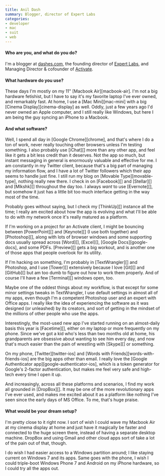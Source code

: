 ```yaml
---
title: Anil Dash
summary: Blogger, director of Expert Labs
categories:
- developer
- mac
- suit
- web
---
```


#### Who are you, and what do you do?

I'm a blogger at [dashes.com](http://dashes.com/anil/ "Anil's website."), the founding director of [Expert Labs](http://expertlabs.org/ "A non-profit linking policy makers and people like you."), and Managing Director & cofounder of [Activate](http://activate.com/ "Anil's consultancy.").

#### What hardware do you use?

These days I'm mostly on my 11" [Macbook Air][macbook-air]. I'm not a big hardware fetishist, but I have to say it's my favorite laptop I've ever owned, and remarkably fast. At home, I use a [Mac Mini][mac-mini] with a big [Cinema Display][cinema-display] as well. Oddly, just a few years ago I'd never owned an Apple computer, and I still really like Windows, but here I am being the guy syncing an iPhone to a Macbook.

#### And what software?

Well, I spend all day in [Google Chrome][chrome], and that's where I do a ton of work, never really touching other browsers unless I'm testing something. I also probably use [iChat][] more than any other app, and feel like it gets a bit less credit than it deserves. Not the app so much, but instant messaging in general is enormously valuable and effective for me. I am constantly in my Twitter client, because that's a big part of managing my information flow, and I have a lot of Twitter followers which their app seems to handle just fine. I still run my blog on [Movable Type][movable-type], nothing really new there. I check in on [Facebook][] and [Stellar][] and [Mlkshk][] throughout the day too. I always *want* to use [Evernote][], but somehow it just has a little bit too much interface getting in the way most of the time.

Probably goes without saying, but I check my [ThinkUp][] instance all the time; I really am excited about how the app is evolving and what I'll be able to do with my network once it's really matured as a platform.

If I'm working on a project for an Activate client, I might be bouncing between [PowerPoint][] and [Keynote][] (I use both together) and [Photoshop][], along with lots of browser windows and some supporting docs usually spread across [Word][], [Excel][], [Google Docs][google-docs], and some PDFs. [Preview][] gets a big workout, and is another one of those apps that people overlook for its utility.

If I'm hacking on something, I'm probably in [TextWrangler][] and Photoshop, and I use [Tower][] extensively because I love [Git][] and [GitHub][] but am too dumb to figure out how to work them properly. And of course I'll have a few [Terminal][] windows open, too.

Maybe one of the oddest things about my workflow, is that except for some minor settings tweaks in TextWrangler, I use default settings in almost all of my apps, even though I'm a competent Photoshop user and an expert with Office apps. I really like the idea of experiencing the software as it was designed (or unleashed) by its creators, and sort of getting in the mindset of the millions of other people who use the apps.

Interestingly, the most-used new app I've started running on an almost-daily basis this year is [Facetime][], either on my laptop or more frequently on my phone. Since we've got a kid who's less than two months old at home, his grandparents are obsessive about wanting to see him every day, and now that's much easier than the pain of wrestling with [Skype][] or something.

On my phone, [Twitter][twitter-ios] and [Words with Friends][words-with-friends-ios] are the big apps other than email. I really love the [Google Authenticator app][google-authenticator-ios], which is a token generator for Google's 2-factor authentication, but makes me feel very safe and high-tech every time I open it up.

And increasingly, across all these platforms and scenarios, I find my work all grounded in [DropBox][]. It may be one of the more revolutionary apps I've ever used, and makes me excited about it as a platform like nothing I've seen since the early days of MS Office. To me, that's huge praise.

#### What would be your dream setup?

I'm pretty close to it right now. I sort of wish I could wave my Macbook Air at my cinema display at home and just have it magically be faster and connected to the huge screen there, instead of having a separate desktop machine. DropBox and using Gmail and other cloud apps sort of take a lot of the pain out of that, though.

I do wish I had easier access to a Windows partition around; I like staying current on Windows 7 and its apps. Same goes with the phone, I wish I could triple-boot Windows Phone 7 and Android on my iPhone hardware, so I could try all the apps out.